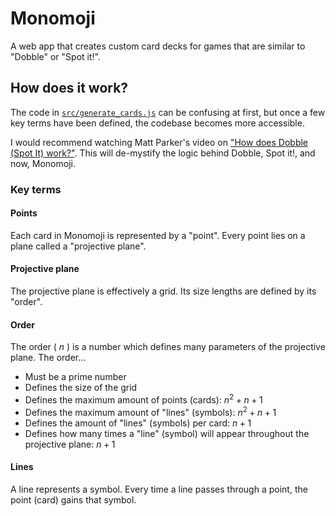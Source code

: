 # Monomoji

A web app that creates custom card decks for games that are similar to "Dobble" or "Spot it!".

## How does it work?

The code in [`src/generate_cards.js`](https://github.com/StoopidSam/monomoji/blob/main/src/generate_cards.js) can be confusing at first, but once a few key terms have been defined, the codebase becomes more accessible.

I would recommend watching Matt Parker's video on ["How does Dobble (Spot It) work?"](https://youtu.be/VTDKqW_GLkw?end=). This will de-mystify the logic behind Dobble, Spot it!, and now, Monomoji.

### Key terms

#### Points

Each card in Monomoji is represented by a "point". Every point lies on a plane called a "projective plane".

#### Projective plane

The projective plane is effectively a grid. Its size lengths are defined by its "order".

#### Order

The order ( $n$ ) is a number which defines many parameters of the projective plane. The order...

- Must be a prime number
- Defines the size of the grid
- Defines the maximum amount of points (cards): $n^2 + n + 1$
- Defines the maximum amount of "lines" (symbols):  $n^2 + n + 1$
- Defines the amount of "lines" (symbols) per card: $n + 1$
- Defines how many times a "line" (symbol) will appear throughout the projective plane: $n + 1$

#### Lines
A line represents a symbol. Every time a line passes through a point, the point (card) gains that symbol.
